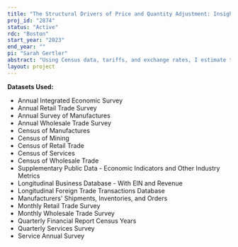 ```yaml
---
title: "The Structural Drivers of Price and Quantity Adjustment: Insights from Tariff and Exchange Rate Passthrough"
proj_id: "2874"
status: "Active"
rdc: "Boston"
start_year: "2023"
end_year: ""
pi: "Sarah Gertler"
abstract: "Using Census data, tariffs, and exchange rates, I estimate the structural parameters governing firm pricing decisions: the markup super-elasticity and the marginal cost scale elasticity. The first parameter determines how much firms adjust markups in the face of marginal cost shocks. The second parameter is a function of returns-to-scale in production. The estimation strategy draws from a new structural model of passthrough and involves data on prices, output, marginal costs, and external shocks such as tariffs and exchange rates. Armed with the parameter estimates, I leverage the structure of my model to measure the contribution of markups versus marginal costs to cost shock passthrough, and particularly the scale channel of passthrough for both tariffs and exchange rates."
layout: project
---
```


**Datasets Used:**

  - Annual Integrated Economic Survey 
  - Annual Retail Trade Survey 
  - Annual Survey of Manufactures 
  - Annual Wholesale Trade Survey 
  - Census of Manufactures 
  - Census of Mining 
  - Census of Retail Trade 
  - Census of Services 
  - Census of Wholesale Trade 
  - Supplementary Public Data - Economic Indicators and Other Industry Metrics 
  - Longitudinal Business Database - With EIN and Revenue 
  - Longitudinal Foreign Trade Transactions Database 
  - Manufacturers' Shipments, Inventories, and Orders 
  - Monthly Retail Trade Survey 
  - Monthly Wholesale Trade Survey 
  - Quarterly Financial Report Census Years 
  - Quarterly Services Survey 
  - Service Annual Survey 

